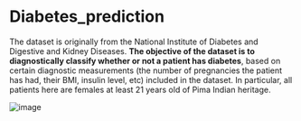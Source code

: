 # Diabetes_prediction

The dataset is originally from the National Institute of Diabetes and Digestive and Kidney Diseases. **The objective of the dataset is to diagnostically classify whether or not a patient has diabetes**, based on certain diagnostic measurements (the number of pregnancies the patient has had, their BMI, insulin level, etc) included in the dataset. In particular, all patients here are females at least 21 years old of Pima Indian heritage.

![image](https://user-images.githubusercontent.com/85283934/132108213-f1d2e8a6-787e-4cd4-8d12-cd08b3348e05.png)



